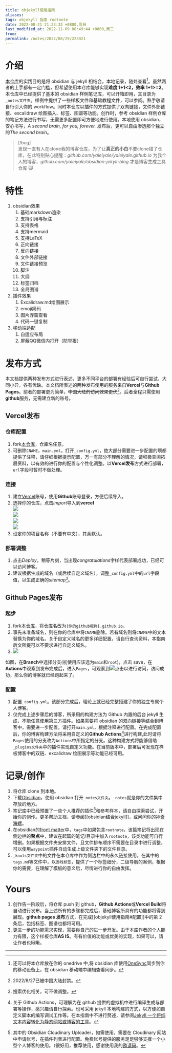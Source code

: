 ```yaml
---
title: objekyll使用指南
aliases: 
tags: objekyll 指南 rootnote
date: 2022-08-21 21:23:33 +0800,周日
last_modified_at: 2022-11-09 08:49:44 +0800,周三
from: 
permalink: /notes/2022/08/29/223921
---
```


# 介绍

[本仓库](https://github.com/yaleiyale/obsidian-jekyll-blog)的实践目的是将 obsidian 与 jekyll 相结合，本地记录，随处查看[^1]。虽然两者的上手都有一定门槛，但希望使用本仓库能够实现**难度 1+1<2，效率 1+1>=2**。本仓库中已经提供了基本的 obsidian 样例笔记库，可以开箱即用，其目录为`_notes文件夹`。样例中提供了一些样板文件和基础教程文件，可以参阅。熟手敬请自行引入你的 workflow。同时本仓库以插件的方式提供了双向链接，文件外部链接、excalidraw 绘图插入、标签、图谱等功能。创作时，参考 obsidian 样例仓库的笔记方法进行书写，无需更多配置即可方便地进行使用。本地使用 obsidian，安心书写，_A second brain, for you, forever._ 发布后，更可以自由渗透那个独立的*The second brain*。

> [!bug]  
> 发现一直有人在clone我的博客仓库，为了让**真正的小白**不要clone错了仓库，在此特别贴心提醒：*github.com/yaleiyale/yaleiyale.github.io* 为我个人的博客，*github.com/yaleiyale/obsidian-jekyll-blog* 才是博客生成工具仓库 :scream_cat:

# 特性

1. obsidian效果
    1. 基础markdown渲染
    2. 支持引用与标注
    3. 支持表格
    4. 支持mermaid
    5. 支持LaTeX
    6. 正向链接
    7. 反向链接
    8. 文件外部链接
    9. 文件链接预览
    10. 脚注
    11. 大纲
    12. 标签归档
    13. 全局图谱
2. 插件效果
    1. Excalidraw.md绘图展示
    2. emoji简码
    3. 图片浮窗查看
    4. 代码一键复制
3. 移动端适配
    1. 自适应布局
    2. 屏蔽QQ微信内打开（防举报）

# 发布方式

本文档提供两种发布方式进行表述，更多不同平台的部署有经验后可自行尝试，大同小异，各有优缺。本文档所表述的两种发布使用的服务来自**Vercel**与**Github Pages**。前者的部署更为简单，~~中国大陆的访问效果更优~~[^2]。后者全程只需使用**github**服务，无需建立新的账号。

## Vercel发布

### 仓库配置

1. fork[本仓库](https://github.com/yaleiyale/obsidian-jekyll-blog)，仓库名任意。
2. 可删除`CNAME`，`main.yml`。打开`_config.yml`，绝大部分需要进一步配置的项都提供了注释，请仔细根据提示配置，万一有部分不理解的情况，请积极查阅拓展资料，以有效的进行你的配置与个性化调整。以**Vercel发布**方式进行部署，`url`字段可暂时不做处理。

### 连接

1. 建立[Vercel](https://vercel.com/)账号，使用**Github**账号登录，方便后续导入。
2. 选择你的仓库，点击*import*导入到**vercel**  
![](https://res.cloudinary.com/dbbz8b3ce/image/upload/v1661259510/image_note/zeuxgh4hgfqzo5phn4fi.png)  
![](https://res.cloudinary.com/dbbz8b3ce/image/upload/v1661259536/image_note/ehp6gwsbwmuxoxnnpvuu.png)  
![](https://res.cloudinary.com/dbbz8b3ce/image/upload/v1661259568/image_note/tynet8imx1xoprq6tstr.png)  
![](https://res.cloudinary.com/dbbz8b3ce/image/upload/v1661259747/image_note/ayzilsxuzehr4pmropxh.png)
3. 设定你的项目名称（不要有中文），其余默认。

### 部署调整

1. 点击*Deploy*，稍等片刻，当出现*congratulations*字样代表部署成功，已经可以访问博客。
2. 建议根据生成的域名（或后续自定义域名），调整`_config.yml`中的`url`字段值，以生成正确的*sitemap*[^3]。

## Github Pages发布

### 起步

1. fork[本仓库](https://github.com/yaleiyale/obsidian-jekyll-blog)，将仓库名改为`{你的github昵称}.github.io`。
2. 事先未准备域名，则在你的仓库中将`CNAME`删除。若有域名则将`CNAME`中的文本替换为你的域名。关于自定义域名的更多详细配置，请自行查询资料，本指南后文所提可以不要求进行自定义域名。
3. ![](https://res.cloudinary.com/dbbz8b3ce/image/upload/v1661089854/image_note/g6fxa11s5tfcnuukcwlj.png)

如图，在**Branch**中选择分支(初使用应该选为`main`和`root`)，点击 save，在**Actions**中观察到发布完成后，进入`Pages`，可观察到![](https://res.cloudinary.com/dbbz8b3ce/image/upload/v1661090145/image_note/s919hgtgt8kchljyobs4.png)点击以进行访问，访问成功，那么你的博客就已经跑起来了。

### 配置

1. 配置`_config.yml`。该部分完成后，理论上就已经完整搭建了你的独立专属个人博客。
2. 仅完成上述步骤后的博客，所采用的构建方法为 Github 内置的后台 jekyll 生成，不能任意使用第三方插件。如果需要将 obsidian 的双向链接等结合到博客中，需要进一步配置。请打开`main.yml`，根据注释进行配置。在完成配置后，你的博客构建方法将采用自定义的**Github Actions**[^4]进行构建,此时请将`Pages`使用的分支改为`Actions`中所指定的分支。这种构建方式将能够借助`_plugins文件夹`中的插件实现自定义功能。在当前版本中，部署后可发现在样板博客中的双链、excalidraw 绘图展示等功能已经可用。

# 记录/创作

1. 将仓库 clone 到本地。
2. 下载[Obsidian](https://obsidian.md/)，使用 obsidian 打开`_notes文件夹`。`_notes`就是你的文件集中存放的地方。
3. 笔记库中已经预置了一些个人推荐的插件[^5]和参考样本，请自由探索尝试，开始你的创作。更多帮助文档，请参阅[[obsidian结合jekyll]]，或问问你的[神奇海螺](https://res.cloudinary.com/dbbz8b3ce/image/upload/v1661131544/image_note/icglvr2xcfqdtkrhfnx3.png)。
4. 在obsidian的[front matter](https://publish.obsidian.md/help-zh/%E9%AB%98%E7%BA%A7%E7%94%A8%E6%B3%95/YAML+front+matter)中，`tags`中如果包含`rootnote`，该篇笔记将出现在侧边栏的**聚点**中，建议在起篇的笔记/目录中加入`rootnote`，该类功能可自行增删。如果根据文件夹安排文件，且文件排布顺序不需要在目录中进行调整，可以使用`waypoint`插件自动生成上级文件夹下的文件目录。
5. `_knots文件夹`中的文件在本仓库中作为侧边栏中的永久链接使用。在其中的`tags.md`等文件中，以`游戏标签`，提供了一个标签细分，二级导航的案例，根据你的需要，在理解了模板的意义后，尽情进行你的自由发挥。

# Yours

1. 创作告一阶段后，将仓库 push 到 github，**Github Actions**或**Vercel Build**将自动进行发布。当上述所有的步骤都完成后，基础博客所具有的功能都将得到展现。**github pages 发布**方式，在完成[[objekyll使用指南#配置]]中的第 2 条后，包括标签、图谱也都将可用。
2. 更进一步的功能需求实现，需要你自己的进一步开发。由于本库作者的个人能力有限，这个样板仓库**AS IS**。有有价值的功能或优美的实现，如果可以，请让作者也瞅瞅。

---

[^1]: 还可以将本仓库放在你的 onedrive 中,将 obsidian 库使用[OneSync](https://play.google.com/store/apps/details?id=com.ttxapps.onesyncv2&hl=zh&gl=US)同步到你的移动设备上，在 obsidian 移动端中编辑查看同步。

[^2]: 2022/8/27已被中国大陆封禁。

[^3]: 搜索优化相关，可不做调整。

[^4]: 关于 Github Actions，可理解为在 github 提供的虚拟机中进行编译生成与部署等操作，感兴趣请自行探索。也可采用 jekyll 本地构建的方式，以方便如自定义脚本的编写调试工作等。在本指南中不进行赘述，请参阅[Jekyll 一个将纯文本内容转化为静态网站或博客的工具](https://www.jekyll.com.cn/)。

[^5]: 其中的 Obsidian Cloudinary Uploader，如需使用，需要在 Cloudinary 网站中申请账号，在插件列表进行配置。免费账号提供的服务足足够够支撑一个小型个人博客的使用。（很好用，推荐使用，感谢使用我的[邀请码](https://cloudinary.com/invites/lpov9zyyucivvxsnalc5/h84ed9tsekqvcjy3opuz?t=default)。
